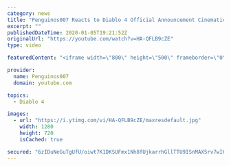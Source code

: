 ```yaml
---
category: news
title: "Penguinos007 Reacts to Diablo 4 Official Announcement Cinematic Trailer (Blizzcon 2019)"
excerpt: ""
publishedDateTime: 2020-01-05T19:21:52Z
originalUrl: "https://youtube.com/watch?v=HA-QFLB9cZE"
type: video

featuredContent: "<iframe width=\"800\" height=\"500\" frameborder=\"0\" src=\"https://www.youtube.com/embed/HA-QFLB9cZE\" allow=\"accelerometer; autoplay; encrypted-media; gyroscope; picture-in-picture\" allowfullscreen></iframe>"

provider:
  name: Penguinos007
  domain: youtube.com

topics:
  - Diablo 4

images:
  - url: "https://i.ytimg.com/vi/HA-QFLB9cZE/maxresdefault.jpg"
    width: 1280
    height: 720
    isCached: true

secured: "6zIDuNeGuTgUfU/oiwt7K1DKSUFmx1Nh8fUjkarrhGllTTU9ISnMAX5rv7wI6Xd0tCxV4mTl1+Sru491MrEm2+I7dqewhBXsEQHyypU49GpfyZT3Zh13ZJhj8mv9fFGDlAC2Afm3HRXNx9w/sCJcpQG5jgs4kEuavMaUlxPMbQkF2+GHGgA2h2PCLWL9rfca5fUpKTGsLuPoj5tbvZXH3Mvi6Ox34Z8bZQODCpQrD3CK9xfJ1k20l9s8Fx02uRZV4ohR964hboyjOM4WosZAvQGmpF5APk5ztuvSUTvbDEsjiMjLvCIyOEJ34Ld515L3GyPgIJ0EKvGKOQd/8InY0Q+wLvvPSosKh+g0/q0Pwwblg3MVOFxQphX1Q+/Y9a61l/Af+bMicV0rK04mgzRYHzZnX3SLjouxZfGY81HggFZM8t45r6Z4hT95uATnacvP;p93q+mVCC5M8bzxolvK08Q=="
---
```


